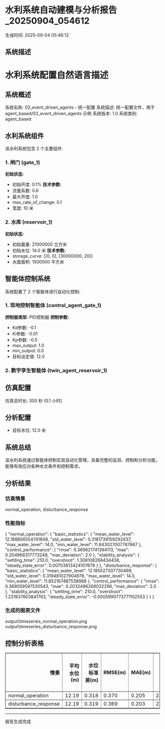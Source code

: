 
# 水利系统自动建模与分析报告_20250904_054612

生成时间: 2025-09-04 05:46:12

## 系统描述
# 水利系统配置自然语言描述

## 系统概述
系统名称: 03_event_driven_agents - 统一配置
系统描述: 统一配置文件，用于 agent_based/03_event_driven_agents 示例
系统版本: 1.0
系统类别: agent_based

## 水利系统组件
该水利系统包含 2 个主要组件:

### 1. 闸门 (gate_1)
**初始状态:**
- 初始开度: 0.1%
**技术参数:**
- 流量系数: 0.6
- 最大开度: 1.0
- max_rate_of_change: 0.1
- 宽度: 10 米

### 2. 水库 (reservoir_1)
**初始状态:**
- 初始蓄量: 21000000 立方米
- 初始水位: 14.0 米
**技术参数:**
- storage_curve: [[0, 0], [30000000, 20]]
- 水面面积: 1500000 平方米


## 智能体控制系统
系统配置了 2 个智能体进行自动化控制:

### 1. 现地控制智能体 (control_agent_gate_1)
**控制器类型:** PID控制器
**控制参数:**
- Kd参数: -0.1
- Ki参数: -0.01
- Kp参数: -0.5
- max_output: 1.0
- min_output: 0.0
- 目标设定值: 12.0

### 2. 数字孪生智能体 (twin_agent_reservoir_1)

## 仿真配置
仿真总时长: 300 秒 (0.1 小时)

## 分析配置
- 目标水位: 12.0 米

## 系统总结
该水利系统通过智能体控制实现自动化管理，具备完整的监测、控制和分析功能，能够有效应对各种水文条件和控制需求。



## 分析结果

### 仿真情景
normal_operation, disturbance_response

### 性能指标
{
  "normal_operation": {
    "basic_statistics": {
      "mean_water_level": 12.188856554741848,
      "std_water_level": 0.3181739159292437,
      "max_water_level": 14.0,
      "min_water_level": 11.843027007787867
    },
    "control_performance": {
      "rmse": 0.369621741394113,
      "mae": 0.204966317773248,
      "max_deviation": 2.0
    },
    "stability_analysis": {
      "settling_time": 210.0,
      "overshoot": 1.308108268434438,
      "steady_state_error": 0.00703813424107679
    }
  },
  "disturbance_response": {
    "basic_statistics": {
      "mean_water_level": 12.185527307730469,
      "std_water_level": 0.319481027904978,
      "max_water_level": 14.0,
      "min_water_level": 11.852167487538988
    },
    "control_performance": {
      "rmse": 0.369059597530543,
      "mae": 0.2032486268032296,
      "max_deviation": 2.0
    },
    "stability_analysis": {
      "settling_time": 210.0,
      "overshoot": 1.231937603841763,
      "steady_state_error": -0.0005990773771102553
    }
  }
}

### 生成的图表文件
output\timeseries_normal_operation.png
output\timeseries_disturbance_response.png

## 控制分析表格
<table border="1" class="dataframe table table-striped">
  <thead>
    <tr style="text-align: right;">
      <th>情景</th>
      <th>平均水位(m)</th>
      <th>水位标准差(m)</th>
      <th>RMSE(m)</th>
      <th>MAE(m)</th>
      <th>最大偏差(m)</th>
      <th>调节时间(s)</th>
      <th>超调量(%)</th>
    </tr>
  </thead>
  <tbody>
    <tr>
      <td>normal_operation</td>
      <td>12.19</td>
      <td>0.318</td>
      <td>0.370</td>
      <td>0.205</td>
      <td>2.000</td>
      <td>210</td>
      <td>1.31</td>
    </tr>
    <tr>
      <td>disturbance_response</td>
      <td>12.19</td>
      <td>0.319</td>
      <td>0.369</td>
      <td>0.203</td>
      <td>2.000</td>
      <td>210</td>
      <td>1.23</td>
    </tr>
  </tbody>
</table>

---
报告生成完成
